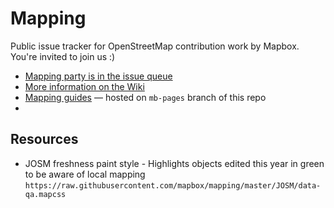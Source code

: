 # Mapping

Public issue tracker for OpenStreetMap contribution work by Mapbox. You're invited to join us :)

- [Mapping party is in the issue queue](https://github.com/mapbox/mapping/issues)
- [More information on the Wiki](https://github.com/mapbox/mapping/wiki)
- [Mapping guides](https://www.mapbox.com/mapping/) &mdash; hosted on `mb-pages` branch of this repo
- 
## Resources
- JOSM freshness paint style - Highlights objects edited this year in green to be aware of local mapping  `https://raw.githubusercontent.com/mapbox/mapping/master/JOSM/data-qa.mapcss` 
